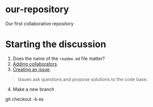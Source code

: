 # our-repository
Our first collaborative repository

# Starting the discussion

1. Does the name of the ``readme.md`` file matter?
2. [Adding collaborators](https://github.com/tonyfast/our-repository/settings/collaboration).
3. [Creating an issue](https://github.com/tonyfast/our-repository/issues).

  > Issues ask questions and propose solutions to the code base.
  
4. Make a new branch

git checkout -b es
